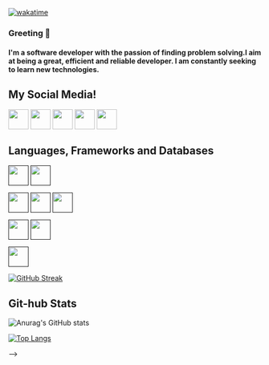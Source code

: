 [![wakatime](https://wakatime.com/badge/user/e8aea7d2-2032-43ce-a7b0-4979da615a28.svg)](https://wakatime.com/@e8aea7d2-2032-43ce-a7b0-4979da615a28)

### Greeting 👋

#### I'm a software developer with the passion of finding problem solving.I aim at being a great, efficient and reliable developer. I am constantly seeking to learn new technologies.

## My Social Media!

<a href="https://www.linkedin.com/in/kelvin-rono-a68736204/" target="blank"><img align="center" src="https://img.icons8.com/color/2x/linkedin-circled.png" height="40" /></a>
<a href="https://github.com/RonnyK36/" target="blank"><img align="center" src="https://img.icons8.com/ios-filled/2x/github.png" height="40" /></a>
<a href="https://twitter.com/KelvyneRonny" target="blank"><img align="center" src="https://img.icons8.com/color/2x/twitter.png" height="40" /></a>
<a href="https://www.facebook.com/mariano.kevin.75" target="blank"><img align="center" src="https://img.icons8.com/color/2x/facebook-new.png" height="40" /></a>
<a href="https://www.instagram.com/kevin.mariano/" target="blank"><img align="center" src="https://img.icons8.com/color/2x/instagram-new.png" height="40" /></a>

## Languages, Frameworks and Databases

<a href="" target="blank"><img align="center" src="https://img.icons8.com/color/2x/flutter.png" height="40" /></a>
<a href="" target="blank"><img align="center" src="https://img.icons8.com/color/2x/dart.png" height="40" /></a>

<a href="" target="blank"><img align="center" src="https://img.icons8.com/color/2x/javascript.png" height="40" /></a>
<a href="" target="blank"><img align="center" src="https://img.icons8.com/color/2x/html-5.png" height="40" /></a>
<a href="" target="blank"><img align="center" src="https://img.icons8.com/color/2x/css3.png" height="40" /></a>

<a href="" target="blank"><img align="center" src="https://img.icons8.com/color/2x/postgreesql.png" height="40" /></a>
<a href="" target="blank"><img align="center" src="https://img.icons8.com/color/2x/mysql.png" height="40" /></a>

<a href="" target="blank"><img align="center" src="https://img.icons8.com/color/2x/python.png" height="40" /></a>

[![GitHub Streak](https://github-readme-streak-stats.herokuapp.com?user=RonnyK36&theme=radical)](https://git.io/streak-stats)

## Git-hub Stats

![Anurag's GitHub stats](https://github-readme-stats.vercel.app/api?username=RonnyK36&show_icons=true&theme=radical)

[![Top Langs](https://github-readme-stats.vercel.app/api/top-langs/?username=RonnyK36&layout=compact)](https://github.com/RonnyK36/RonnyK36)

<!--
**RonnyK36/RonnyK36** is a ✨ _special_ ✨ repository because its `README.md` (this

<!-- FLUTTER MOBILE DEVELOPER
OTHER LANGUAGES:
 - JAVASCRIPT
 - HTML5 & CSS3
 - SQL
 - PHP
- 📫 How to reach me: ronnykelvyne3@gmail.com // +254727447786

<!---
RonnyK36/RonnyK36 is a ✨ special ✨ repository because its `README.md` (this file) appears on your GitHub profile.
You can click the Preview link to take a look at your changes.
---> -->
